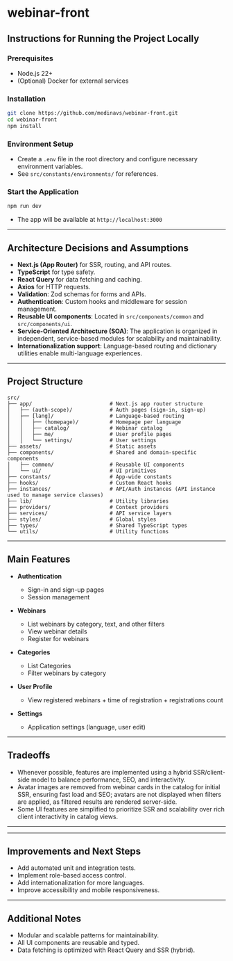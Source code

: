 # webinar-front

## Instructions for Running the Project Locally

### Prerequisites

- Node.js 22+
- (Optional) Docker for external services

### Installation

```sh
git clone https://github.com/medinavs/webinar-front.git
cd webinar-front
npm install
```

### Environment Setup

- Create a `.env` file in the root directory and configure necessary environment variables.
- See `src/constants/environments/` for references.

### Start the Application

```sh
npm run dev
```

- The app will be available at `http://localhost:3000`

---

## Architecture Decisions and Assumptions

- **Next.js (App Router)** for SSR, routing, and API routes.
- **TypeScript** for type safety.
- **React Query** for data fetching and caching.
- **Axios** for HTTP requests.
- **Validation**: Zod schemas for forms and APIs.
- **Authentication**: Custom hooks and middleware for session management.
- **Reusable UI components**: Located in `src/components/common` and `src/components/ui`.
- **Service-Oriented Architecture (SOA)**: The application is organized in independent, service-based modules for scalability and maintainability.
- **Internationalization support**: Language-based routing and dictionary utilities enable multi-language experiences.

---

## Project Structure

```
src/
├── app/                         # Next.js app router structure
│   ├── (auth-scope)/            # Auth pages (sign-in, sign-up)
│   ├── [lang]/                  # Language-based routing
│   │   ├── (homepage)/          # Homepage per language
│   │   ├── catalog/             # Webinar catalog
│   │   ├── me/                  # User profile pages
│   │   └── settings/            # User settings
├── assets/                      # Static assets
├── components/                  # Shared and domain-specific components
│   ├── common/                  # Reusable UI components
│   └── ui/                      # UI primitives
├── constants/                   # App-wide constants
├── hooks/                       # Custom React hooks
├── instances/                   # API/Auth instances (API instance used to manage service classes)
├── lib/                         # Utility libraries
├── providers/                   # Context providers
├── services/                    # API service layers
├── styles/                      # Global styles
├── types/                       # Shared TypeScript types
└── utils/                       # Utility functions
```

---

## Main Features

- **Authentication**

  - Sign-in and sign-up pages
  - Session management

- **Webinars**

  - List webinars by category, text, and other filters
  - View webinar details
  - Register for webinars

- **Categories**

  - List Categories
  - Filter webinars by category

- **User Profile**

  - View registered webinars + time of registration + registrations count

- **Settings**
  - Application settings (language, user edit)

---

## Tradeoffs

- Whenever possible, features are implemented using a hybrid SSR/client-side model to balance performance, SEO, and interactivity.
- Avatar images are removed from webinar cards in the catalog for initial SSR, ensuring fast load and SEO; avatars are not displayed when filters are applied, as filtered results are rendered server-side.
- Some UI features are simplified to prioritize SSR and scalability over rich client interactivity in catalog views.

---

---

## Improvements and Next Steps

- Add automated unit and integration tests.
- Implement role-based access control.
- Add internationalization for more languages.
- Improve accessibility and mobile responsiveness.

---

## Additional Notes

- Modular and scalable patterns for maintainability.
- All UI components are reusable and typed.
- Data fetching is optimized with React Query and SSR (hybrid).

